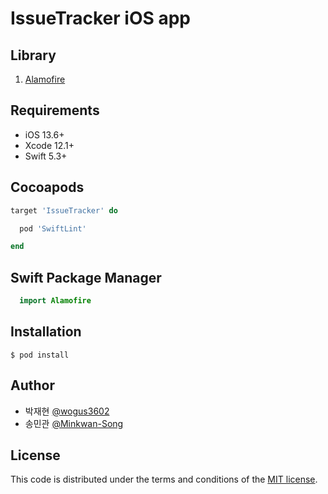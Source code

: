 # IssueTracker iOS app

## Library
1. <a href="https://github.com/Alamofire/AlamofireImage" target="_self">Alamofire</a>

## Requirements

 - iOS 13.6+
 - Xcode 12.1+
 - Swift 5.3+
 
## Cocoapods

```ruby
target 'IssueTracker' do

  pod 'SwiftLint'

end
```

## Swift Package Manager
```swift
  import Alamofire
```

## Installation

```
$ pod install
```


## Author

- 박재현 [@wogus3602](https://github.com/wogus3602)
- 송민관 [@Minkwan-Song](https://github.com/Minkwan-Song)


## License

This code is distributed under the terms and conditions of the [MIT license](LICENSE). 
